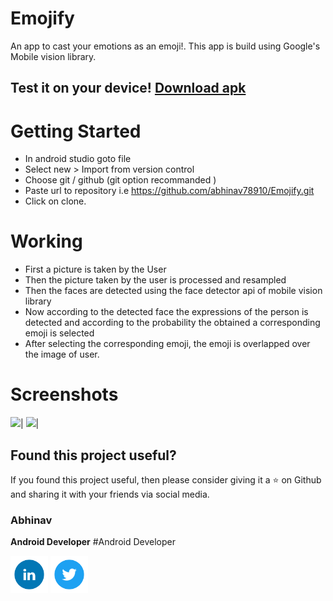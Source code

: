 # Emojify
An app to cast your emotions as an emoji!. This app is build using Google's Mobile vision library.

## Test it on your device! [Download apk](https://github.com/abhinav78910/Emojify/raw/master/app-release.apk)

# Getting Started
* In android studio goto file
* Select new > Import from version control
* Choose git / github (git option recommanded )
* Paste url to repository i.e https://github.com/abhinav78910/Emojify.git
* Click on clone.

# Working
* First a picture  is taken by the User 
* Then the picture taken by the user is processed and resampled
* Then the faces are detected using the face detector api of mobile vision library
* Now according to the detected face the expressions of the person is detected and according to the probability the obtained a corresponding emoji is selected
* After selecting the corresponding emoji, the emoji is overlapped over the image of user.

# Screenshots

<img src="https://github.com/abhinav78910/Emojify/blob/master/screenshots/ss1.png?raw=true" width="250">|
<img src="https://github.com/abhinav78910/Emojify/blob/master/screenshots/ss2.png?raw=true" width="250">|

## Found this project useful? 

If you found this project useful, then please consider giving it a :star: on Github and sharing it with your friends via social media.

### Abhinav
**Android Developer**  #Android Developer

<a href="https://www.linkedin.com/in/abhinav12k/"><img src="https://github.com/aritraroy/social-icons/blob/master/linkedin-icon.png?raw=true" width="60"></a>
<a href="https://www.twitter.com/Abhinav_7891089/"><img src="https://github.com/aritraroy/social-icons/blob/master/twitter-icon.png?raw=true" width="60"></a>
